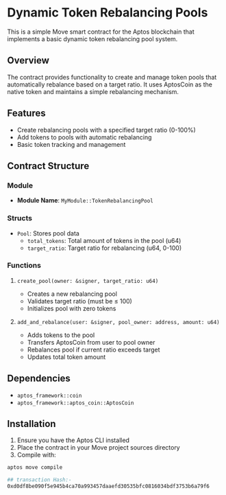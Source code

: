 # Dynamic Token Rebalancing Pools

This is a simple Move smart contract for the Aptos blockchain that implements a basic dynamic token rebalancing pool system.

## Overview

The contract provides functionality to create and manage token pools that automatically rebalance based on a target ratio. It uses AptosCoin as the native token and maintains a simple rebalancing mechanism.

## Features

- Create rebalancing pools with a specified target ratio (0-100%)
- Add tokens to pools with automatic rebalancing
- Basic token tracking and management

## Contract Structure

### Module
- **Module Name**: `MyModule::TokenRebalancingPool`

### Structs
- `Pool`: Stores pool data
  - `total_tokens`: Total amount of tokens in the pool (u64)
  - `target_ratio`: Target ratio for rebalancing (u64, 0-100)

### Functions
1. `create_pool(owner: &signer, target_ratio: u64)`
   - Creates a new rebalancing pool
   - Validates target ratio (must be ≤ 100)
   - Initializes pool with zero tokens

2. `add_and_rebalance(user: &signer, pool_owner: address, amount: u64)`
   - Adds tokens to the pool
   - Transfers AptosCoin from user to pool owner
   - Rebalances pool if current ratio exceeds target
   - Updates total token amount

## Dependencies
- `aptos_framework::coin`
- `aptos_framework::aptos_coin::AptosCoin`

## Installation

1. Ensure you have the Aptos CLI installed
2. Place the contract in your Move project sources directory
3. Compile with:
```bash
aptos move compile

## transaction Hash:- 
0xd0df8be090f5e945b4ca70a993457daaefd30535bfc0816034bdf3753b6a79f6